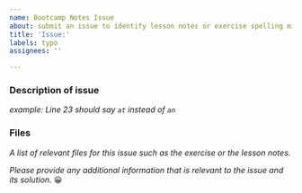 ```yaml
---
name: Bootcamp Notes Issue
about: submit an issue to identify lesson notes or exercise spelling mistakes.
title: 'Issue:'
labels: typo
assignees: ''

---
```


### Description of issue
_example: Line 23 should say `at` instead of `an`_


### Files
_A list of relevant files for this issue such as the exercise or the lesson notes._


_Please provide any additional information that is relevant to the issue and its solution._ 😀

